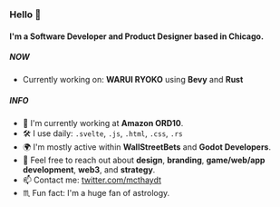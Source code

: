 ### Hello 🍃

#### I'm a Software Developer and Product Designer based in Chicago.

##### NOW

- Currently working on: **WARUI RYOKO** using **Bevy** and **Rust**

##### INFO

- 🏢 I'm currently working at **Amazon ORD10**.
- 🛠 I use daily: `.svelte`, `.js`, `.html`, `.css`, `.rs`
- 🌍 I'm mostly active within **WallStreetBets** and **Godot Developers**.
- 💬 Feel free to reach out about **design**, **branding**, **game/web/app development**, **web3**, and **strategy**.
- 📫 Contact me: [twitter.com/mcthaydt](https://twitter.com/mcthaydt)
- ♏️ Fun fact: I'm a huge fan of astrology.
